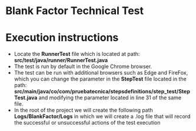 # Blank Factor Technical Test

# Execution instructions

* Locate the **RunnerTest** file which is located at path: **src/test/java/runner/RunnerTest.java**
* The test is run by default in the Google Chrome browser.
* The test can be run with additional browsers such as Edge and FireFox, which you can change the parameter in the 
**StepTest** file located in the path: **src/main/java/co/com/pruebatecnica/stepsdefinitions/step_test/StepTest.java** 
and modifying the parameter located in line 31 of the same file.
* In the root of the project we will create the following path **Logs/BlankFactor/Logs** in which we will create a .log 
file that will record the successful or unsuccessful actions of the test execution
